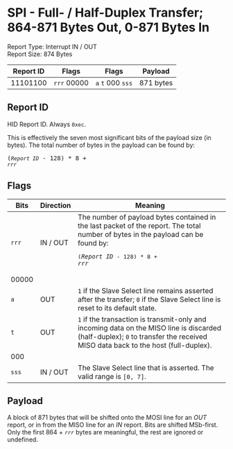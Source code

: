 
# SPI - Full- / Half-Duplex Transfer; 864-871 Bytes Out, 0-871 Bytes In
Report Type: Interrupt IN / OUT<br />
Report Size: 874 Bytes

| Report ID | Flags | Flags | Payload |
|-----------|-------|-------|---------|
| 11101100 | `rrr`&nbsp;00000 | `a`&nbsp;`t`&nbsp;000&nbsp;`sss` | 871 bytes |

## Report ID
HID Report ID.  Always `0xec`.

This is effectively the seven most significant bits of the payload size (in bytes).  The total number of bytes in the payload can be found by: <pre>(*`Report ID`* - 128) * 8 + *`rrr`*</pre>

## Flags
| Bits  | Direction | Meaning |
|-------|-----------|---------|
| `rrr` | IN / OUT  | The number of payload bytes contained in the last packet of the report.  The total number of bytes in the payload can be found by: <pre>(*`Report ID`* - 128) * 8 + *`rrr`*</pre> |
| 00000 |          |                                                                       |
| `a`   | OUT      | `1` if the Slave Select line remains asserted after the transfer; `0` if the Slave Select line is reset to its default state. |
| `t`   | OUT      | `1` if the transaction is transmit-only and incoming data on the MISO line is discarded (half-duplex); `0` to transfer the received MISO data back to the host (full-duplex). |
| 000   |          |                                                                       |
| `sss` | IN / OUT | The Slave Select line that is asserted.  The valid range is `[0, 7]`. |

## Payload
A block of 871 bytes that will be shifted onto the MOSI line for an *OUT* report, or in from the MISO line for an *IN* report.  Bits are shifted MSb-first.  Only the first 864 + *`rrr`* bytes are meaningful, the rest are ignored or undefined.
